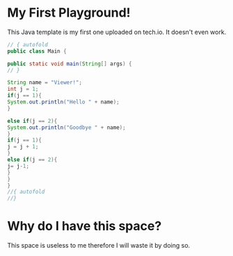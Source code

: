 # My First Playground!

This Java template is my first one uploaded on tech.io. It doesn't even work.

```java runnable
// { autofold
public class Main {

public static void main(String[] args) {
// }

String name = "Viewer!";
int j = 1;
if(j == 1){
System.out.println("Hello " + name);
}

else if(j == 2){
System.out.println("Goodbye " + name);
}
if(j == 1){
j = j + 1;
}
else if(j == 2){
j= j-1;
}
}
}
//{ autofold
//}
```

# Why do I have this space?

This space is useless to me therefore I will waste it by doing so.
